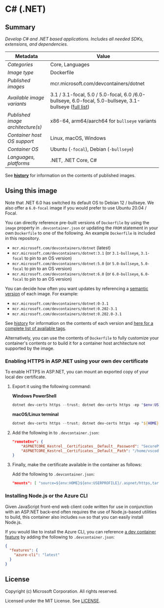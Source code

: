 # C# (.NET)

## Summary

*Develop C# and .NET based applications. Includes all needed SDKs, extensions, and dependencies.*

| Metadata | Value |  
|----------|-------|
| *Categories* | Core, Languages |
| *Image type* | Dockerfile |
| *Published images* | mcr.microsoft.com/devcontainers/dotnet |
| *Available image variants* | 3.1 / 3.1-focal, 5.0 / 5.0-focal, 6.0 /6.0-bullseye, 6.0-focal, 5.0-bullseye, 3.1-bullseye ([full list](https://mcr.microsoft.com/v2/devcontainers/dotnet/tags/list)) |
| *Published image architecture(s)* | x86-64, arm64/aarch64 for `bullseye` variants |
| *Container host OS support* | Linux, macOS, Windows |
| *Container OS* | Ubuntu (`-focal`), Debian (`-bullseye`) |
| *Languages, platforms* | .NET, .NET Core, C# |

See **[history](history)** for information on the contents of published images.

## Using this image

Note that .NET 6.0 has switched its default OS to Debian 12 / bullseye. We also offer a `6.0-focal` image if you would prefer to use Ubuntu 20.04 / Focal.

You can directly reference pre-built versions of `Dockerfile` by using the `image` property in `.devcontainer.json` or updating the `FROM` statement in your own  `Dockerfile` to one of the following. An example `Dockerfile` is included in this repository.

- `mcr.microsoft.com/devcontainers/dotnet` (latest)
- `mcr.microsoft.com/devcontainers/dotnet:3.1` (or `3.1-bullseye`, `3.1-focal` to pin to an OS version)
- `mcr.microsoft.com/devcontainers/dotnet:5.0` (or `5.0-bullseye`, `5.0-focal` to pin to an OS version)
- `mcr.microsoft.com/devcontainers/dotnet:6.0` (or `6.0-bullseye`, `6.0-focal` to pin to an OS version)

You can decide how often you want updates by referencing a [semantic version](https://semver.org/) of each image. For example:

- `mcr.microsoft.com/devcontainers/dotnet:0-3.1`
- `mcr.microsoft.com/devcontainers/dotnet:0.202-3.1`
- `mcr.microsoft.com/devcontainers/dotnet:0.202.0-3.1`

See [history](history) for information on the contents of each version and [here for a complete list of available tags](https://mcr.microsoft.com/v2/devcontainers/dotnet/tags/list).

Alternatively, you can use the contents of `Dockerfile` to fully customize your container's contents or to build it for a container host architecture not supported by the image.

### Enabling HTTPS in ASP.NET using your own dev certificate

To enable HTTPS in ASP.NET, you can mount an exported copy of your local dev certificate.

1. Export it using the following command:

    **Windows PowerShell**

    ```powershell
    dotnet dev-certs https --trust; dotnet dev-certs https -ep "$env:USERPROFILE/.aspnet/https/aspnetapp.pfx" -p "SecurePwdGoesHere"
    ```

    **macOS/Linux terminal**

    ```powershell
    dotnet dev-certs https --trust; dotnet dev-certs https -ep "${HOME}/.aspnet/https/aspnetapp.pfx" -p "SecurePwdGoesHere"
    ```

2. Add the following in to `.devcontainer.json`:

    ```json
    "remoteEnv": {
        "ASPNETCORE_Kestrel__Certificates__Default__Password": "SecurePwdGoesHere",
        "ASPNETCORE_Kestrel__Certificates__Default__Path": "/home/vscode/.aspnet/https/aspnetapp.pfx",
    }
    ```

3. Finally, make the certificate available in the container as follows:

    Add the following to `.devcontainer.json`:

    ```json
    "mounts": [ "source=${env:HOME}${env:USERPROFILE}/.aspnet/https,target=/home/vscode/.aspnet/https,type=bind" ]
    ```

### Installing Node.js or the Azure CLI

Given JavaScript front-end web client code written for use in conjunction with an ASP.NET back-end often requires the use of Node.js-based utilities to build, this container also includes `nvm` so that you can easily install Node.js. 

If you would like to install the Azure CLI, you can reference [a dev container feature](https://github.com/devcontainers/features) by adding the following to `.devcontainer.json`:

```json
{
  "features": {
    "azure-cli": "latest"
  }
}
```

## License

Copyright (c) Microsoft Corporation. All rights reserved.

Licensed under the MIT License. See [LICENSE](https://github.com/devcontainers/images/blob/main/LICENSE).
